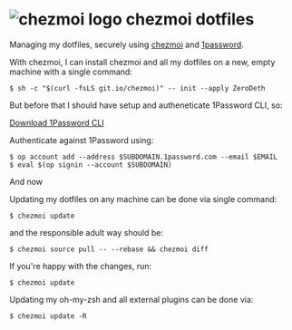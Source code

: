 # ![chezmoi logo](https://github.com/twpayne/chezmoi/blob/master/logo.svg) chezmoi dotfiles

Managing my dotfiles, securely using [chezmoi](https://chezmoi.io) and [1password](https://1password.com).

With chezmoi, I can install chezmoi and all my dotfiles on a new, empty machine
with a single command:

```console
$ sh -c "$(curl -fsLS git.io/chezmoi)" -- init --apply ZeroDeth
```

But before that I should have setup and autheneticate 1Password CLI, so:

[Download 1Password CLI](https://1password.com/downloads/command-line/)

Authenticate against 1Password using:

```console
$ op account add --address $SUBDOMAIN.1password.com --email $EMAIL
$ eval $(op signin --account $SUBDOMAIN)
```

And now

Updating my dotfiles on any machine can be done via single command:

```console
$ chezmoi update
```

and the responsible adult way should be:

```console
$ chezmoi source pull -- --rebase && chezmoi diff
```

If you're happy with the changes, run:

```console
$ chezmoi update
```

Updating my oh-my-zsh and all external plugins can be done via:

```console
$ chezmoi update -R
```
